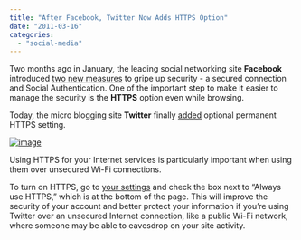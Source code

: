```yaml
---
title: "After Facebook, Twitter Now Adds HTTPS Option"
date: "2011-03-16"
categories: 
  - "social-media"
---
```


Two months ago in January, the leading social networking site **Facebook** introduced [two new measures](http://www.cosmogeek.info/2011/01/facebook-introduced-social-captchas-and.html) to gripe up security - a secured connection and Social Authentication. One of the important step to make it easier to manage the security is the **HTTPS** option even while browsing.

Today, the micro blogging site **Twitter** finally [added](http://blog.twitter.com/2011/03/making-twitter-more-secure-https.html) optional permanent HTTPS setting.

[![image](http://lh5.ggpht.com/_40bmzDo_mBs/TYDED7MJ8EI/AAAAAAAAB3w/OYlSSDzU9Ok/image_thumb%5B2%5D.png?imgmax=800 "image")](http://lh4.ggpht.com/_40bmzDo_mBs/TYDEC9jg2TI/AAAAAAAAB3s/4uPNC2EjBc4/s1600-h/image%5B4%5D.png)

Using HTTPS for your Internet services is particularly important when using them over unsecured Wi-Fi connections.

To turn on HTTPS, go to [your settings](https://twitter.com/settings/account) and check the box next to “Always use HTTPS,” which is at the bottom of the page. This will improve the security of your account and better protect your information if you’re using Twitter over an unsecured Internet connection, like a public Wi-Fi network, where someone may be able to eavesdrop on your site activity.
